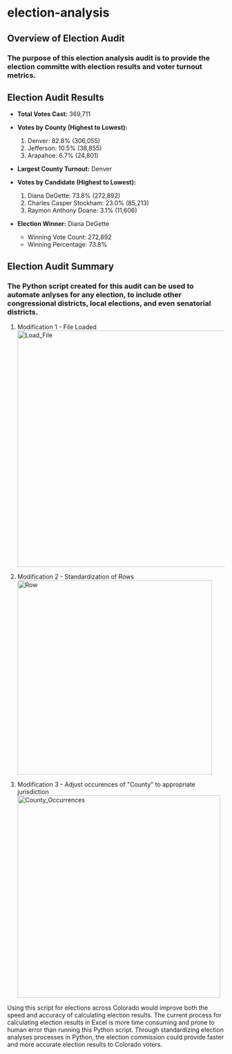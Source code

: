 # election-analysis

## Overview of Election Audit

### The purpose of this election analysis audit is to provide the election committe with election results and voter turnout metrics.  

## Election Audit Results

* **Total Votes Cast:** 369,711

* **Votes by County (Highest to Lowest):**
  1. Denver: 82.8% (306,055)
  2. Jefferson: 10.5% (38,855)
  3. Arapahoe: 6.7% (24,801)

* **Largest County Turnout:** Denver

* **Votes by Candidate (Highest to Lowest):** 
  1. Diana DeGette: 73.8% (272,892)
  2. Charles Casper Stockham: 23.0% (85,213)
  3. Raymon Anthony Doane: 3.1% (11,606)

* **Election Winner:** Diana DeGette
  * Winning Vote Count: 272,892
  * Winning Percentage: 73.8%


## Election Audit Summary

### The Python script created for this audit can be used to automate anlyses for any election, to include other congressional districts, local elections, and even senatorial districts.  

1) Modification 1 - File Loaded
    <img width="547" alt="Load_File" src="https://user-images.githubusercontent.com/118704152/210012858-9db5034a-e613-4627-97ce-2645d3b29341.png">
    
2) Modification 2 - Standardization of Rows  
    <img width="450" alt="Row" src="https://user-images.githubusercontent.com/118704152/210012885-d6a5fb72-4912-4063-a522-4d46d6cd43d6.png">

3) Modification 3 - Adjust occurences of "County" to appropriate jurisdiction 
    <img width="469" alt="County_Occurrences" src="https://user-images.githubusercontent.com/118704152/210012913-d4acdc6b-82ff-4ef6-aaba-f1ee19b5118e.png">

Using this script for elections across Colorado would improve both the speed and accuracy of calculating election results.  The current process for calculating election results in Excel is more time consuming and prone to human error than running this Python script.  Through standardizing election analyses processes in Python, the election commission could provide faster and more accurate election results to Colorado voters.
